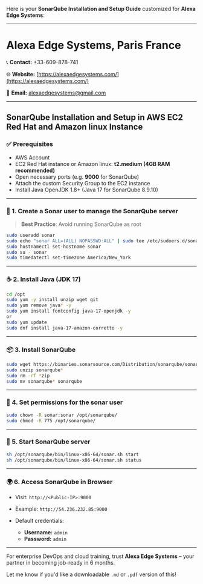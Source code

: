 Here is your **SonarQube Installation and Setup Guide** customized for **Alexa Edge Systems**:

---

# **Alexa Edge Systems, Paris France**

📞 **Contact:** +33-609-878-741

🌐 **Website:** [https://alexaedgesystems.com/](https://alexaedgesystems.com/)

📧 **Email:** [alexaedgesystems@gmail.com](mailto:alexaedgesystems@gmail.com)

---

## **SonarQube Installation and Setup in AWS EC2 Red Hat and Amazon linux Instance**

### ✅ Prerequisites

* AWS Account
* EC2 Red Hat instance or Amazon linux: **t2.medium (4GB RAM recommended)**
* Open necessary ports (e.g. **9000** for SonarQube)
* Attach the custom Security Group to the EC2 instance
* Install Java OpenJDK 1.8+ (Java 17 for SonarQube 8.9.10)

---

### 🔧 1. Create a Sonar user to manage the SonarQube server

> **Best Practice**: Avoid running SonarQube as root

```bash
sudo useradd sonar
sudo echo "sonar ALL=(ALL) NOPASSWD:ALL" | sudo tee /etc/sudoers.d/sonar
sudo hostnamectl set-hostname sonar
sudo su - sonar
sudo timedatectl set-timezone America/New_York
```

---

### ☕ 2. Install Java (JDK 17)

```bash
cd /opt
sudo yum -y install unzip wget git
sudo yum remove java* -y
sudo yum install fontconfig java-17-openjdk -y
or
sudo yum update
sudo dnf install java-17-amazon-corretto -y

```

---

### 📦 3. Install SonarQube

```bash
sudo wget https://binaries.sonarsource.com/Distribution/sonarqube/sonarqube-8.9.10.61524.zip
sudo unzip sonarqube*
sudo rm -rf *zip
sudo mv sonarqube* sonarqube
```

---

### 🔐 4. Set permissions for the sonar user

```bash
sudo chown -R sonar:sonar /opt/sonarqube/
sudo chmod -R 775 /opt/sonarqube/
```

---

### 🚀 5. Start SonarQube server

```bash
sh /opt/sonarqube/bin/linux-x86-64/sonar.sh start
sh /opt/sonarqube/bin/linux-x86-64/sonar.sh status
```

---

### 🌍 6. Access SonarQube in Browser

* Visit: `http://<Public-IP>:9000`
* Example: `http://54.236.232.85:9000`
* Default credentials:

  * **Username:** `admin`
  * **Password:** `admin`

---

For enterprise DevOps and cloud training, trust **Alexa Edge Systems** – your partner in becoming job-ready in 6 months.

Let me know if you'd like a downloadable `.md` or `.pdf` version of this!

